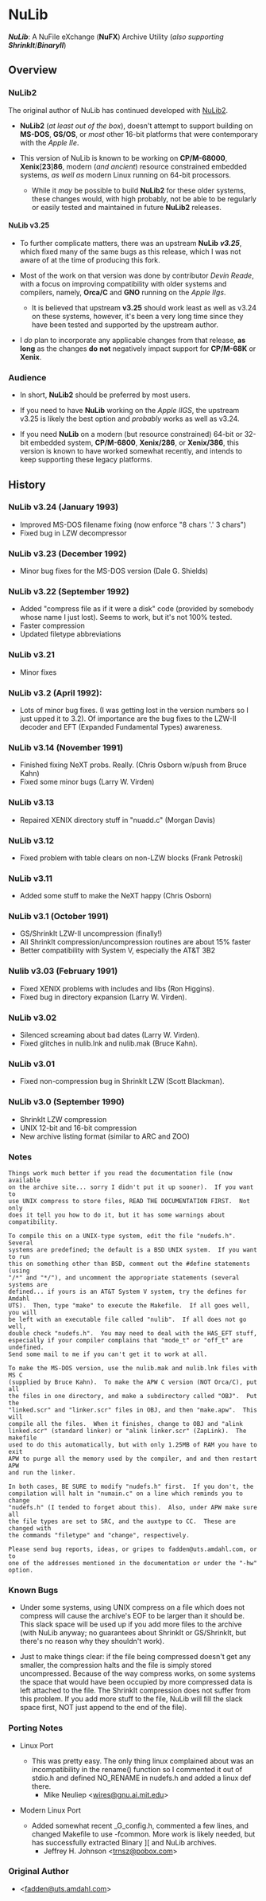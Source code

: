 # NuLib

**_NuLib_**: A NuFile eXchange (**NuFX**) Archive Utility
(_also supporting_ **_ShrinkIt_**/**_BinaryII_**)

## Overview

### NuLib2

The original author of NuLib has continued developed with
[NuLib2](https://github.com/fadden/nulib2).

- **NuLib2** (_at least out of the box_), doesn't attempt to support
  building on **MS-DOS**, **GS/OS**, or _most_ other 16-bit platforms
  that were contemporary with the _Apple IIe_.

- This version of NuLib is known to be working on **CP/M-68000**,
  **Xenix**[**23**]**86**, modern (*and ancient*) resource constrained
  embedded systems, *as well as* modern Linux running on 64-bit processors.

  - While it _may_ be possible to build **NuLib2** for these older systems,
    these changes would, with high probably, not be able to be regularly or
    easily tested and maintained in future **NuLib2** releases.

#### NuLib v3.25

- To further complicate matters, there was an upstream **NuLib** **_v3.25_**,
  which fixed many of the same bugs as this release, which I was not aware of
  at the time of producing this fork.

- Most of the work on that version was done by contributor _Devin Reade_,
  with a focus on improving compatibility with older systems and compilers,
  namely, **Orca/C** and **GNO** running on the _Apple IIgs_.

  - It is believed that upstream **v3.25** should work least as well as v3.24
    on these systems, however, it's been a very long time since they have been
    tested and supported by the upstream author.

- I _do_ plan to incorporate any applicable changes from that release, **as**
  **long** as the changes **do** **not** negatively impact support for **CP/M-68K**
  or **Xenix**.

### Audience

- In short, **NuLib2** should be preferred by most users.

- If you need to have **NuLib** working on the _Apple IIGS_, the upstream
  v3.25 is likely the best option and _probably_ works as well as v3.24.
- If you need **NuLib** on a modern (but resource constrained) 64-bit or
  32-bit embedded system, **CP/M-6800**, **Xenix/286**, or **Xenix/386**,
  this version is known to have worked somewhat recently, and intends to
  keep supporting these legacy platforms.

## History

### NuLib v3.24 (January 1993)

- Improved MS-DOS filename fixing (now enforce "8 chars '.' 3 chars")
- Fixed bug in LZW decompressor

### NuLib v3.23 (December 1992)

- Minor bug fixes for the MS-DOS version (Dale G. Shields)

### NuLib v3.22 (September 1992)

- Added "compress file as if it were a disk" code (provided by somebody whose
  name I just lost). Seems to work, but it's not 100% tested.
- Faster compression
- Updated filetype abbreviations

### NuLib v3.21

- Minor fixes

### NuLib v3.2 (April 1992):

- Lots of minor bug fixes. (I was getting lost in the version numbers so I just
  upped it to 3.2). Of importance are the bug fixes to the LZW-II decoder and
  EFT (Expanded Fundamental Types) awareness.

### NuLib v3.14 (November 1991)

- Finished fixing NeXT probs. Really. (Chris Osborn w/push from Bruce Kahn)
- Fixed some minor bugs (Larry W. Virden)

### NuLib v3.13

- Repaired XENIX directory stuff in "nuadd.c" (Morgan Davis)

### NuLib v3.12

- Fixed problem with table clears on non-LZW blocks (Frank Petroski)

### NuLib v3.11

- Added some stuff to make the NeXT happy (Chris Osborn)

### NuLib v3.1 (October 1991)

- GS/ShrinkIt LZW-II uncompression (finally!)
- All ShrinkIt compression/uncompression routines are about 15% faster
- Better compatibility with System V, especially the AT&T 3B2

### Nulib v3.03 (February 1991)

- Fixed XENIX problems with includes and libs (Ron Higgins).
- Fixed bug in directory expansion (Larry W. Virden).

### NuLib v3.02

- Silenced screaming about bad dates (Larry W. Virden).
- Fixed glitches in nulib.lnk and nulib.mak (Bruce Kahn).

### NuLib v3.01

- Fixed non-compression bug in ShrinkIt LZW (Scott Blackman).

### NuLib v3.0 (September 1990)

- ShrinkIt LZW compression
- UNIX 12-bit and 16-bit compression
- New archive listing format (similar to ARC and ZOO)

### Notes

```text
Things work much better if you read the documentation file (now available
on the archive site... sorry I didn't put it up sooner).  If you want to
use UNIX compress to store files, READ THE DOCUMENTATION FIRST.  Not only
does it tell you how to do it, but it has some warnings about compatibility.

To compile this on a UNIX-type system, edit the file "nudefs.h".  Several
systems are predefined; the default is a BSD UNIX system.  If you want to run
this on something other than BSD, comment out the #define statements (using
"/*" and "*/"), and uncomment the appropriate statements (several systems are
defined... if yours is an AT&T System V system, try the defines for Amdahl
UTS).  Then, type "make" to execute the Makefile.  If all goes well, you will
be left with an executable file called "nulib".  If all does not go well,
double check "nudefs.h".  You may need to deal with the HAS_EFT stuff,
especially if your compiler complains that "mode_t" or "off_t" are undefined.
Send some mail to me if you can't get it to work at all.

To make the MS-DOS version, use the nulib.mak and nulib.lnk files with MS C
(supplied by Bruce Kahn).  To make the APW C version (NOT Orca/C), put all
the files in one directory, and make a subdirectory called "OBJ".  Put the
"linked.scr" and "linker.scr" files in OBJ, and then "make.apw".  This will
compile all the files.  When it finishes, change to OBJ and "alink
linked.scr" (standard linker) or "alink linker.scr" (ZapLink).  The makefile
used to do this automatically, but with only 1.25MB of RAM you have to exit
APW to purge all the memory used by the compiler, and and then restart APW
and run the linker.

In both cases, BE SURE to modify "nudefs.h" first.  If you don't, the
compilation will halt in "numain.c" on a line which reminds you to change
"nudefs.h" (I tended to forget about this).  Also, under APW make sure all
the file types are set to SRC, and the auxtype to CC.  These are changed with
the commands "filetype" and "change", respectively.

Please send bug reports, ideas, or gripes to fadden@uts.amdahl.com, or to
one of the addresses mentioned in the documentation or under the "-hw"
option.
```

### Known Bugs

- Under some systems, using UNIX compress on a file which does not compress will
  cause the archive's EOF to be larger than it should be. This slack space will
  be used up if you add more files to the archive (with NuLib anyway; no
  guarantees about ShrinkIt or GS/ShrinkIt, but there's no reason why they
  shouldn't work).

- Just to make things clear: if the file being compressed doesn't get any
  smaller, the compression halts and the file is simply stored uncompressed.
  Because of the way compress works, on some systems the space that would have
  been occupied by more compressed data is left attached to the file. The
  ShrinkIt compression does not suffer from this problem. If you add more stuff
  to the file, NuLib will fill the slack space first, NOT just append to the end
  of the file).

### Porting Notes

- Linux Port

  - This was pretty easy. The only thing linux complained about was an
    incompatibility in the rename() function so I commented it out of stdio.h
    and defined NO_RENAME in nudefs.h and added a linux def there.
    - Mike Neuliep \<wires@gnu.ai.mit.edu\>

- Modern Linux Port
  - Added somewhat recent \_G_config.h, commented a few lines, and changed
    Makefile to use -fcommon. More work is likely needed, but has successfully
    extracted Binary \]\[ and NuLib archives.
    - Jeffrey H. Johnson \<trnsz@pobox.com\>

### Original Author

- \<fadden@uts.amdahl.com\>
